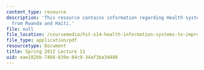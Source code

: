 ```yaml
---
content_type: resource
description: 'This resource contains information regarding Health system design: Lessons
  from Rwanda and Haiti.'
file: null
file_location: /coursemedia/hst-s14-health-information-systems-to-improve-quality-of-care-in-resource-poor-settings-spring-2012/eae182bb7466839e84c934af3ba3d488_MITHST_S14S12_lec21_1211.pdf
file_type: application/pdf
resourcetype: Document
title: Spring 2012 Lecture 11
uid: eae182bb-7466-839e-84c9-34af3ba3d488
---
```

